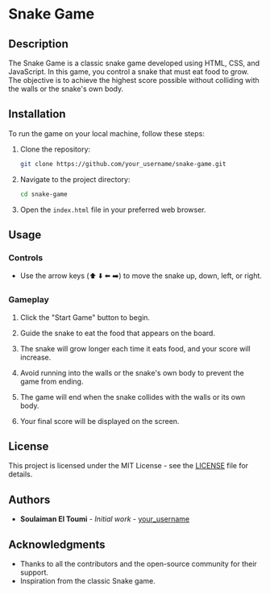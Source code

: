 # Snake Game

## Description

The Snake Game is a classic snake game developed using HTML, CSS, and JavaScript. In this game, you control a snake that must eat food to grow. The objective is to achieve the highest score possible without colliding with the walls or the snake's own body.

## Installation

To run the game on your local machine, follow these steps:

1. Clone the repository:
   ```bash
   git clone https://github.com/your_username/snake-game.git
   ```
2. Navigate to the project directory:
   ```bash
   cd snake-game
   ```
3. Open the `index.html` file in your preferred web browser.

## Usage

### Controls

- Use the arrow keys (⬆️ ⬇️ ⬅️ ➡️) to move the snake up, down, left, or right.

### Gameplay

1. Click the "Start Game" button to begin.
2. Guide the snake to eat the food that appears on the board.
3. The snake will grow longer each time it eats food, and your score will increase.
4. Avoid running into the walls or the snake's own body to prevent the game from ending.

5. The game will end when the snake collides with the walls or its own body.

6. Your final score will be displayed on the screen.

## License

This project is licensed under the MIT License - see the [LICENSE](LICENSE) file for details.

## Authors

- **Soulaiman El Toumi** - _Initial work_ - [your_username](https://github.com/your_username)

## Acknowledgments

- Thanks to all the contributors and the open-source community for their support.
- Inspiration from the classic Snake game.
